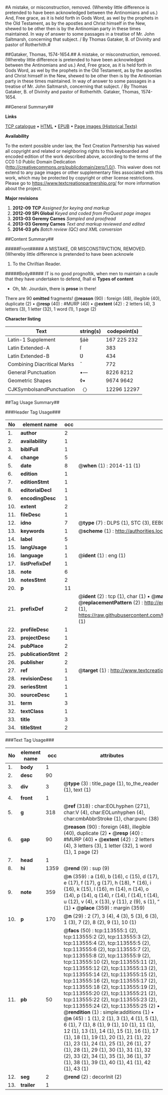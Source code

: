 #A mistake, or misconstruction, removed. (Whereby little difference is pretended to have been acknowledged between the Antinomians and us.) And, Free grace, as it is held forth in Gods Word, as wel by the prophets in the Old Testament, as by the apostles and Christ himself in the New, shewed to be other then is by the Antinomian party in these times maintained. In way of answer to some passages in a treatise of Mr. John Saltmarsh, concerning that subject. / By Thomas Gataker, B. of Divinity and pastor of Rotherhith.#

##Gataker, Thomas, 1574-1654.##
A mistake, or misconstruction, removed. (Whereby little difference is pretended to have been acknowledged between the Antinomians and us.) And, Free grace, as it is held forth in Gods Word, as wel by the prophets in the Old Testament, as by the apostles and Christ himself in the New, shewed to be other then is by the Antinomian party in these times maintained. In way of answer to some passages in a treatise of Mr. John Saltmarsh, concerning that subject. / By Thomas Gataker, B. of Divinity and pastor of Rotherhith.
Gataker, Thomas, 1574-1654.

##General Summary##

**Links**

[TCP catalogue](http://www.ota.ox.ac.uk/tcp/)  • 
[HTML](http://tei.it.ox.ac.uk/tcp/Texts-HTML/free/A85/A85829.html)  • 
[EPUB](http://tei.it.ox.ac.uk/tcp/Texts-EPUB/free/A85/A85829.epub) • 
[Page images (Historical Texts)](https://historicaltexts.jisc.ac.uk/eebo-99861420e)

**Availability**

To the extent possible under law, the Text Creation Partnership has waived all copyright and related or neighboring rights to this keyboarded and encoded edition of the work described above, according to the terms of the CC0 1.0 Public Domain Dedication (http://creativecommons.org/publicdomain/zero/1.0/). This waiver does not extend to any page images or other supplementary files associated with this work, which may be protected by copyright or other license restrictions. Please go to https://www.textcreationpartnership.org/ for more information about the project.

**Major revisions**

1. __2012-09__ __TCP__ *Assigned for keying and markup*
1. __2012-09__ __SPi Global__ *Keyed and coded from ProQuest page images*
1. __2013-03__ __Geremy Carnes__ *Sampled and proofread*
1. __2013-03__ __Geremy Carnes__ *Text and markup reviewed and edited*
1. __2014-03__ __pfs__ *Batch review (QC) and XML conversion*

##Content Summary##

#####Front#####
A MISTAKE, OR MISCONSTRVCTION, REMOVED.(Whereby little difference is pretended to have been acknowle
1. To the Chriſtian Reader.

#####Body#####
IT is no good prognoſtik, when men to maintain a cauſe that they have undertaken to defend, ſhall ei
**Types of content**

  * Oh, Mr. Jourdain, there is **prose** in there!

There are 90 **omitted** fragments! 
 @__reason__ (90) : foreign (48), illegible (40), duplicate (2)  •  @__resp__ (40) : #MURP (40)  •  @__extent__ (42) : 2 letters (4), 3 letters (3), 1 letter (32), 1 word (1), 1 page (2)

**Character listing**


|Text|string(s)|codepoint(s)|
|---|---|---|
|Latin-1 Supplement|§áè|167 225 232|
|Latin Extended-A|ſ|383|
|Latin Extended-B|Ʋ|434|
|Combining             Diacritical Marks|̄|772|
|General Punctuation|•—|8226 8212|
|Geometric Shapes|◊▪|9674 9642|
|CJKSymbolsandPunctuation|〈〉|12296 12297|

##Tag Usage Summary##

###Header Tag Usage###

|No|element name|occ|attributes|
|---|---|---|---|
|1.|__author__|2||
|2.|__availability__|1||
|3.|__biblFull__|1||
|4.|__change__|5||
|5.|__date__|8| @__when__ (1) : 2014-11 (1)|
|6.|__edition__|1||
|7.|__editionStmt__|1||
|8.|__editorialDecl__|1||
|9.|__encodingDesc__|1||
|10.|__extent__|2||
|11.|__fileDesc__|1||
|12.|__idno__|7| @__type__ (7) : DLPS (1), STC (3), EEBO-CITATION (1), PROQUEST (1), VID (1)|
|13.|__keywords__|1| @__scheme__ (1) : http://authorities.loc.gov/ (1)|
|14.|__label__|5||
|15.|__langUsage__|1||
|16.|__language__|1| @__ident__ (1) : eng (1)|
|17.|__listPrefixDef__|1||
|18.|__note__|6||
|19.|__notesStmt__|2||
|20.|__p__|11||
|21.|__prefixDef__|2| @__ident__ (2) : tcp (1), char (1)  •  @__matchPattern__ (2) : ([0-9\-]+):([0-9IVX]+) (1), (.+) (1)  •  @__replacementPattern__ (2) : http://eebo.chadwyck.com/downloadtiff?vid=$1&page=$2 (1), https://raw.githubusercontent.com/textcreationpartnership/Texts/master/tcpchars.xml#$1 (1)|
|22.|__profileDesc__|1||
|23.|__projectDesc__|1||
|24.|__pubPlace__|2||
|25.|__publicationStmt__|2||
|26.|__publisher__|2||
|27.|__ref__|1| @__target__ (1) : http://www.textcreationpartnership.org/docs/. (1)|
|28.|__revisionDesc__|1||
|29.|__seriesStmt__|1||
|30.|__sourceDesc__|1||
|31.|__term__|3||
|32.|__textClass__|1||
|33.|__title__|3||
|34.|__titleStmt__|2||


###Text Tag Usage###

|No|element name|occ|attributes|
|---|---|---|---|
|1.|__body__|1||
|2.|__desc__|90||
|3.|__div__|3| @__type__ (3) : title_page (1), to_the_reader (1), text (1)|
|4.|__front__|1||
|5.|__g__|318| @__ref__ (318) : char:EOLhyphen (271), char:V (4), char:EOLunhyphen (4), char:cmbAbbrStroke (1), char:punc (38)|
|6.|__gap__|90| @__reason__ (90) : foreign (48), illegible (40), duplicate (2)  •  @__resp__ (40) : #MURP (40)  •  @__extent__ (42) : 2 letters (4), 3 letters (3), 1 letter (32), 1 word (1), 1 page (2)|
|7.|__head__|1||
|8.|__hi__|1359| @__rend__ (9) : sup (9)|
|9.|__note__|359| @__n__ (359) : a (16), b (16), c (15), d (17), e (17), f (17), g (17), h (18), * (16), i (16), k (15), l (16), m (14), n (14), o (14), p (14), q (14), r (14), ſ (14), t (14), u (12), v (4), x (13), y (11), z (9), s (1), “ (1)  •  @__place__ (359) : margin (359)|
|10.|__p__|170| @__n__ (29) : 2 (7), 3 (4), 4 (3), 5 (3), 6 (3), 1 (3), 7 (2), 8 (2), 9 (1), 10 (1)|
|11.|__pb__|50| @__facs__ (50) : tcp:113555:1 (2), tcp:113555:2 (2), tcp:113555:3 (2), tcp:113555:4 (2), tcp:113555:5 (2), tcp:113555:6 (2), tcp:113555:7 (2), tcp:113555:8 (2), tcp:113555:9 (2), tcp:113555:10 (2), tcp:113555:11 (2), tcp:113555:12 (2), tcp:113555:13 (2), tcp:113555:14 (2), tcp:113555:15 (2), tcp:113555:16 (2), tcp:113555:17 (2), tcp:113555:18 (2), tcp:113555:19 (2), tcp:113555:20 (2), tcp:113555:21 (2), tcp:113555:22 (2), tcp:113555:23 (2), tcp:113555:24 (2), tcp:113555:25 (2)  •  @__rendition__ (1) : simple:additions (1)  •  @__n__ (45) : 1 (1), 2 (1), 3 (1), 4 (1), 5 (1), 6 (1), 7 (1), 8 (1), 9 (1), 10 (1), 11 (1), 12 (1), 13 (1), 14 (1), 15 (1), 16 (1), 17 (1), 18 (1), 19 (1), 20 (1), 21 (1), 22 (1), 23 (1), 24 (1), 25 (1), 26 (1), 27 (1), 28 (1), 29 (1), 30 (1), 31 (1), 32 (2), 33 (2), 34 (1), 35 (1), 36 (1), 37 (1), 38 (1), 39 (1), 40 (1), 41 (1), 42 (1), 43 (1)|
|12.|__seg__|2| @__rend__ (2) : decorInit (2)|
|13.|__trailer__|1||
